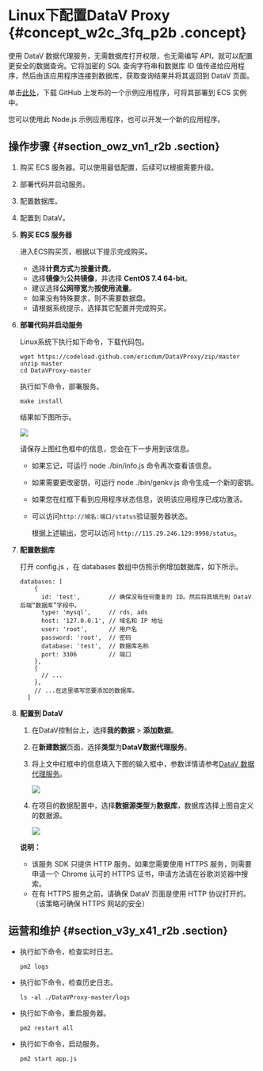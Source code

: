 # Linux下配置DataV Proxy {#concept_w2c_3fq_p2b .concept}

使用 DataV 数据代理服务，无需数据库打开权限，也无需编写 API，就可以配置更安全的数据查询。它将加密的 SQL 查询字符串和数据库 ID 值传递给应用程序，然后由该应用程序连接到数据库，获取查询结果并将其返回到 DataV 页面。

单击[此处](https://files.alicdn.com/tpsservice/ff301b57189c503f06eff0a649cf4e20.zip)，下载 GitHub 上发布的一个示例应用程序，可将其部署到 ECS 实例中。

您可以使用此 Node.js 示例应用程序，也可以开发一个新的应用程序。

## 操作步骤 {#section_owz_vn1_r2b .section}

1.  购买 ECS 服务器。可以使用最低配置，后续可以根据需要升级。
2.  部署代码并启动服务。
3.  配置数据库。
4.  配置到 DataV。

1.  **购买 ECS 服务器**

    进入ECS购买页，根据以下提示完成购买。

    -   选择**计费方式**为**按量计费**。
    -   选择**镜像**为**公共镜像**，并选择 **CentOS 7.4 64-bit**。
    -   建议选择**公网带宽**为**按使用流量**。
    -   如果没有特殊要求，则不需要数据盘。
    -   请根据系统提示，选择其它配置并完成购买。
2.  **部署代码并启动服务**

    Linux系统下执行如下命令，下载代码包。

    ```
    wget https://codeload.github.com/ericdum/DataVProxy/zip/master
    unzip master
    cd DataVProxy-master
    ```

    执行如下命令，部署服务。

    ```
    make install
    ```

    结果如下图所示。

    ![](http://static-aliyun-doc.oss-cn-hangzhou.aliyuncs.com/assets/img/16583/15355219388646_zh-CN.png)

    请保存上图红色框中的信息，您会在下一步用到该信息。

    -   如果忘记，可运行 node ./bin/info.js 命令再次查看该信息。
    -   如果需要更改密钥，可运行 node ./bin/genkv.js 命令生成一个新的密钥。
    -   如果您在红框下看到应用程序状态信息，说明该应用程序已成功激活。
    -   可以访问`http://域名:端口/status`验证服务器状态。

        根据上述输出，您可以访问 `http://115.29.246.129:9998/status`。

3.  **配置数据库**

    打开 config.js ，在 databases 数组中仿照示例增加数据库，如下所示。

    ```
    databases: [
        {
          id: 'test',        // 确保没有任何重复的 ID。然后将其填充到 DataV 后端“数据库”字段中。 
          type: 'mysql',     // rds, ads
          host: '127.0.0.1', // 域名和 IP 地址
          user: 'root',      // 用户名
          password: 'root',  // 密码
          database: 'test',  // 数据库名称
          port: 3306         // 端口
        },
        {
          // ... 
        },
        // ...在这里填写您要添加的数据库。 
      ]
    ```

4.  **配置到 DataV**

    1.  在DataV控制台上，选择**我的数据** \> **添加数据**。
    2.  在**新建数据**页面，选择**类型**为**DataV数据代理服务**。
    3.  将上文中红框中的信息填入下图的输入框中，参数详情请参考[DataV 数据代理服务](https://www.alibabacloud.com/help/zh/doc-detail/59774.html)。

        ![](http://static-aliyun-doc.oss-cn-hangzhou.aliyuncs.com/assets/img/16583/15355219389303_zh-CN.png)

    4.  在项目的数据配置中，选择**数据源类型**为**数据库**，数据库选择上图自定义的数据源。

        ![](http://static-aliyun-doc.oss-cn-hangzhou.aliyuncs.com/assets/img/16583/15355219388648_zh-CN.png)

    **说明：** 

    -   该服务 SDK 只提供 HTTP 服务。如果您需要使用 HTTPS 服务，则需要申请一个 Chrome 认可的 HTTPS 证书，申请方法请在谷歌浏览器中搜索。
    -   在有 HTTPS 服务之前，请确保 DataV 页面是使用 HTTP 协议打开的。（该策略可确保 HTTPS 网站的安全）

## 运营和维护 {#section_v3y_x41_r2b .section}

-   执行如下命令，检查实时日志。

    ```
    pm2 logs
    ```

-   执行如下命令，检查历史日志。

    ```
    ls -al ./DataVProxy-master/logs
    ```

-   执行如下命令，重启服务器。

    ```
    pm2 restart all
    ```

-   执行如下命令，启动服务。

    ```
    pm2 start app.js
    ```


